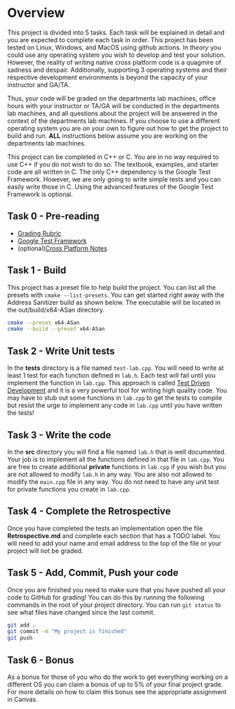 # Overview

This project is divided into 5 tasks. Each task will be explained in detail and
you are expected to complete each task in order. This project has been tested on
Linux, Windows, and MacOS using github actions. In _theory_ you could use any
operating system you wish to develop and test your solution. However, the
reality of writing native cross platform code is a quagmire of sadness and
despair. Additionally, supporting 3 operating systems and their respective
development environments is beyond the capacity of your instructor and GA/TA.

Thus, your code will be graded on the departments lab machines, office hours
with your instructor or TA/GA will be conducted in the departments lab machines,
and all questions about the project will be answered in the context of the
departments lab machines. If you choose to use a different operating system you
are on your own to figure out how to get the project to build and run. **ALL**
instructions below assume you are working on the departments lab machines.

This project can be completed in C++ or C. You are in no way required to use C++
if you do not wish to do so. The textbook, examples, and starter code are all
written in C. The only C++ dependency is the Google Test Framework. However, we
are only going to write simple tests and you can easily write those in C. Using
the advanced features of the Google Test Framework is optional.

## Task 0 - Pre-reading

- [Grading Rubric](https://shanepanter.com/cs452/grading-rubric.html)
- [Google Test Framework](http://google.github.io/googletest/primer.html#simple-tests)
- (optional)[Cross Platform Notes](https://shanepanter.com/cs452/cross-platform.html)

## Task 1 - Build

This project has a preset file to help build the project. You can list all the
presets with `cmake --list-presets`. You can get started right away with the
Address Sanitizer build as shown below. The executable will be located in the
out/build/x64-ASan directory.

```bash
cmake --preset x64-ASan
cmake --build --preset x64-ASan
```

## Task 2 - Write Unit tests

In the **tests** directory is a file named `test-lab.cpp`. You will need to
write at least 1 test for each function defined in `lab.h`. Each test will fail
until you implement the function in `lab.cpp`. This approach is called [Test
Driven Development](https://en.wikipedia.org/wiki/Test-driven_development) and
it is a very powerful tool for writing high quality code. You may have to stub
out some functions in `lab.cpp` to get the tests to compile but resist the urge
to implement any code in `lab.cpp` until you have written the tests!

## Task 3 - Write the code

In the **src** directory you will find a file named `lab.h` that is well
documented. Your job is to implement all the functions defined in that file in
`lab.cpp`. You are free to create additional **private** functions in `lab.cpp`
if you wish but you are not allowed to modify `lab.h` in any way. You are also
not allowed to modify the `main.cpp` file in any way. You do not need to have
any unit test for private functions you create in `lab.cpp`.

## Task 4 - Complete the Retrospective

Once you have completed the tests an implementation open the file
**Retrospective.md** and complete each section that has a TODO label. You will
need to add your name and email address to the top of the file or your project
will not be graded.

## Task 5 - Add, Commit, Push your code

Once you are finished you need to make sure that you have pushed all your code
to GitHub for grading! You can do this by running the following commands in the
root of your project directory. You can run `git status` to see what files have
changed since the last commit.

```bash
git add .
git commit -m "My project is finished"
git push
```

## Task 6 - Bonus

As a bonus for those of you who do the work to get everything working on a
different OS you can claim a bonus of up to 5% of your final project grade. For
more details on how to claim this bonus see the appropriate assignment in
Canvas.
